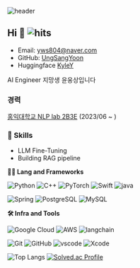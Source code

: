 ![header](https://capsule-render.vercel.app/api?type=waving&color=gradient&height=360&text=Ung+Sang's+github&fontSize=60&fontAlign=50&fontAlignY=40&desc=Developer&descSize=20&descAlign=50&descAlignY=60)
## Hi 👋  ![hits](https://hits.seeyoufarm.com/api/count/incr/badge.svg?url=https%3A%2F%2Fgithub.com%2FUngSangYoon&edge_flat=false&title=hits)
- Email: yws804@naver.com
- GitHub: [UngSangYoon](https://github.com/UngSangYoon/UngSangYoon)
- Huggingface [KyleY](https://huggingface.co/KyleY)

AI Engineer 지망생 윤웅상입니다

### 경력
[홍익대학교 NLP lab 2B3E](https://iml.hongik.ac.kr/index.html) (2023/06 ~ )


### 🦾 Skills
- LLM Fine-Tuning
- Building RAG pipeline

**🧑‍💻 Lang and Frameworks**

![Python](https://img.shields.io/badge/python-3776AB.svg?&style=for-the-badge&logo=python&logoColor=white) ![C++](https://img.shields.io/badge/C++-00599C.svg?&style=for-the-badge&logo=Cplusplus&logoColor=white) ![PyTorch](https://img.shields.io/badge/pytorch-EE4C2C.svg?&style=for-the-badge&logo=pytorch&logoColor=white) ![Swift](https://img.shields.io/badge/swift-F05138.svg?&style=for-the-badge&logo=swift&logoColor=white) 
![java](https://img.shields.io/badge/java-ffffff.svg?&style=for-the-badge&logo=openjdk&logoColor=black)

![Spring](https://img.shields.io/badge/spring-6DB33F.svg?&style=for-the-badge&logo=spring&logoColor=white) ![PostgreSQL](https://img.shields.io/badge/postgresql-4169E1.svg?&style=for-the-badge&logo=postgresql&logoColor=white) ![MySQL](https://img.shields.io/badge/mysql-4479A1.svg?&style=for-the-badge&logo=mysql&logoColor=white) 

**🛠️ Infra and Tools**

![Google Cloud](https://img.shields.io/badge/googlecloud-4285F4.svg?&style=for-the-badge&logo=googlecloud&logoColor=white) ![AWS](https://img.shields.io/badge/AWS-232F3E.svg?&style=for-the-badge&logo=amazonwebservices&logoColor=white) ![langchain](https://img.shields.io/badge/LangChain-1C3C3C.svg?&style=for-the-badge&logo=LangChain&logoColor=white)

![Git](https://img.shields.io/badge/git-F05032.svg?&style=for-the-badge&logo=git&logoColor=white) ![GitHub](https://img.shields.io/badge/github-181717.svg?&style=for-the-badge&logo=github&logoColor=white)
![vscode](https://img.shields.io/badge/vscode-007ACC.svg?&style=for-the-badge&logo=visualstudiocode&logoColor=white) ![Xcode](https://img.shields.io/badge/xcode-147EFB.svg?&style=for-the-badge&logo=xcode&logoColor=white) 


![Top Langs](https://github-readme-stats.vercel.app/api/top-langs/?username=UngSangYoon&layout=compact)    [![Solved.ac Profile](http://mazassumnida.wtf/api/generate_badge?boj=yws804)](https://solved.ac/yws804/)
